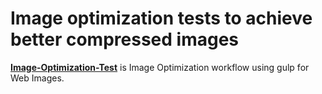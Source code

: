 # Image optimization tests to achieve better compressed images

**[Image-Optimization-Test](https://github.com/kathirr007/Image-Optimize-test)** is Image Optimization workflow using gulp for Web Images.
